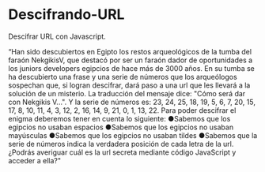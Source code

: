 # Descifrando-URL
Descifrar URL con Javascript.

“Han sido descubiertos en Egipto los restos arqueológicos
de la tumba del faraón NekgikisV, que destacó por ser un
faraón dador de oportunidades a los juniors developers egipcios 
de hace más de 3000 años.
En su tumba se ha descubierto una frase y una serie de números que
los arqueólogos sospechan que, si logran descifrar, dará paso a una
url que les llevará a la solución de un misterio.
La traducción del mensaje dice: "Cómo será dar con Nekgikis V...".
Y la serie de números es: 23, 24, 25, 18, 19, 5, 6, 7, 20, 15, 17, 
8, 10, 11, 4, 3, 12, 2, 16, 14, 9, 21, 0, 1, 13, 22.
Para poder descifrar el enigma deberemos tener en cuenta lo
siguiente:
●Sabemos que los egipcios no usaban espacios
●Sabemos que los egipcios no usaban mayúsculas
●Sabemos que los egipcios no usaban tildes
●Sabemos que la serie de números indica la verdadera posición
de cada letra de la url.
¿Podrás averiguar cuál es la url secreta mediante código JavaScript
y acceder a ella?"
